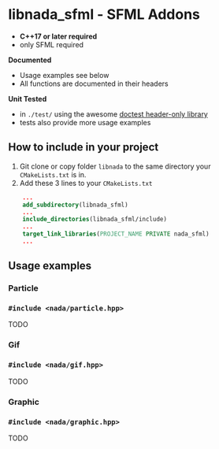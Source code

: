 # libnada_sfml - SFML Addons

+ **C++17 or later required**
+ only SFML required

**Documented**
+ Usage examples see below
+ All functions are documented in their headers

**Unit Tested**
+ in `./test/` using the awesome [doctest header-only library](https://github.com/doctest/doctest/)
+ tests also provide more usage examples

## How to include in your project
1. Git clone or copy folder `libnada` to the same directory your `CMakeLists.txt` is in.
2. Add these 3 lines to your `CMakeLists.txt`
```cmake
    ...
    add_subdirectory(libnada_sfml)
    ...
    include_directories(libnada_sfml/include)
    ...
    target_link_libraries(PROJECT_NAME PRIVATE nada_sfml)
    ...
```
## Usage examples

### Particle
### `#include <nada/particle.hpp>`
TODO

### Gif
### `#include <nada/gif.hpp>`
TODO

### Graphic
### `#include <nada/graphic.hpp>`
TODO

